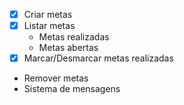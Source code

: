 - [x] Criar metas 
- [x] Listar metas
    - Metas realizadas
    - Metas abertas
- [x] Marcar/Desmarcar metas realizadas
- Remover metas
- Sistema de mensagens
